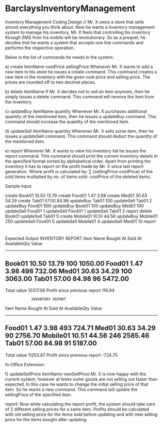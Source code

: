 # BarclaysInventoryManagement
Inventory Management Coding Design
//
Mr. X owns a store that sells almost everything you think about. Now he wants a inventory management system to manage his inventory. Mr. X feels that controlling his inventory through SMS from his mobile will be revolutionary. So as a prequel, he decides that he wants a system that accepts one line commands and performs the respective operation.

Below is the list of commands he needs in the system:
 
a) create itemName costPrice sellingPrice
       	Whenever Mr. X wants to add a new item to his store he issues a create command. This command creates a new item in the inventory with the given cost price and selling price. The prices are rounded off to two decimal places.
 
b) delete itemName
      	If Mr. X decides not to sell an item anymore, then he simply issues a delete command. This command will remove the item from the inventory.
 
c) updateBuy itemName quantity
      	Whenever Mr. X purchases additional quantity of the mentioned item, then he issues a updateBuy command. This command should increase the quantity of the mentioned item.
 
d) updateSell itemName quantity
      	Whenever Mr. X sells some item, then he issues a updateSell command. This command should deduct the quantity of the mentioned item.
 
e) report
      	Whenever Mr. X wants to view his inventory list he issues the report command. This command should print the current inventory details in the specified format sorted by alphabetical order. Apart from printing the inventory it has to report on the profit made by Mr. X since last report generation.
Where profit is calculated by:  ∑ (sellingPrice-costPrice) of the sold items multiplied by no. of items sold- costPrice of the deleted items.
 
 
Sample Input

create Book01 10.50 13.79
create Food01 1.47 3.98
create Med01 30.63 34.29
create Tab01 57.00 84.98
updateBuy Tab01 100
updateSell Tab01 2
updateBuy Food01 500
updateBuy Book01 100
updateBuy Med01 100
updateSell Food01 1
updateSell Food01 1
updateSell Tab01 2
report
delete Book01
updateSell Tab01 5
create Mobile01 10.51 44.56
updateBuy Mobile01 250
updateSell Food01 5
updateSell Mobile01 4
updateSell Med01 10
report

#
Expected Output
              	INVENTORY REPORT
Item Name 	Bought At    	Sold At       	AvailableQty    	Value
--------- 	---------    	-------       	-----------     	-------
Book01    	10.50          	13.79               	100    	1050.00
Food01     	1.47           	3.98               	498     	732.06
Med01     	30.63          	34.29               	100    	3063.00
Tab01     	57.00          	84.98                	96    	5472.00
---------------------------------------------------------------------------
Total value                                                     	10317.06
Profit since previous report                                      	116.94
 
 
              	INVENTORY REPORT
Item Name 	Bought At    	Sold At  	AvailableQty    	Value
--------- 	---------    	-------  	-----------     	-------
Food01          	1.47      	3.98       	493           	724.71
Med01          	30.63     	34.29        	90          	2756.70
Mobile01       	10.51     	44.56       	246          	2585.46
Tab01          	57.00     	84.98        	91          	5187.00
---------------------------------------------------------------------------
Total value                                                   	11253.87
Profit since previous report                                   	-724.75
 
 
In-Office Extension:
 
f) updateSellPrice itemName newSellPrice
      	Mr. X is now happy with the current system, however at times some goods are not selling out faster than expected. In this case he wants to change the initial selling price of that item. So he wants a new command. This command will update the sellingPrice of the specified item.
 
report:
      	Now while calculating the report profit, the system should take care of 2 different selling prices for a same item. Profits should be calculated with old selling price for the items sold before updating and with new selling price for the items bought after updating.
